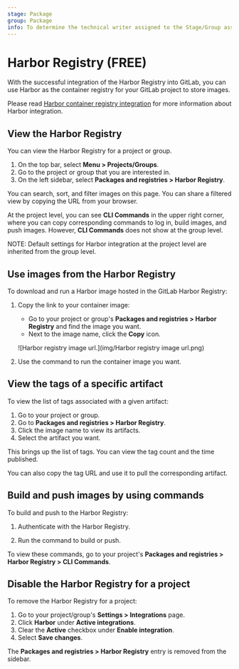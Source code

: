 ```yaml
---
stage: Package
group: Package
info: To determine the technical writer assigned to the Stage/Group associated with this page, see https://about.gitlab.com/handbook/engineering/ux/technical-writing/#assignments
---
```


# Harbor Registry **(FREE)**

With the successful integration of the Harbor Registry into GitLab, you can use Harbor as the container registry for your GitLab project to store images.

Please read [Harbor container registry integration](https://docs.gitlab.com/ee/user/project/integrations/harbor.html#harbor-container-registry-integration) for more information about Harbor integration.

## View the Harbor Registry

You can view the Harbor Registry for a project or group.

1. On the top bar, select **Menu > Projects/Groups**.
1. Go to the project or group that you are interested in.
1. On the left sidebar, select **Packages and registries > Harbor Registry**.

You can search, sort, and filter images on this page. You can share a filtered view by copying the URL from your browser.

At the project level, you can see **CLI Commands** in the upper right corner, where you can copy corresponding commands to log in, build images, and push images. However, **CLI Commands** does not show at the group level. 

NOTE:
Default settings for Harbor integration at the project level are inherited from the group level.

## Use images from the Harbor Registry

To download and run a Harbor image hosted in the GitLab Harbor Registry:

1. Copy the link to your container image:
    - Go to your project or group's **Packages and registries > Harbor Registry**
      and find the image you want.
    - Next to the image name, click the **Copy** icon.

   ![Harbor registry image url.](img/Harbor registry image url.png)

1. Use the command to run the container image you want.

## View the tags of a specific artifact

To view the list of tags associated with a given artifact:

1. Go to your project or group.
1. Go to **Packages and registries > Harbor Registry**.
1. Click the image name to view its artifacts. 
1. Select the artifact you want.

This brings up the list of tags. You can view the tag count and the time published.

You can also copy the tag URL and use it to pull the corresponding artifact.

## Build and push images by using commands

To build and push to the Harbor Registry:

1. Authenticate with the Harbor Registry.

1. Run the command to build or push. 

To view these commands, go to your project's **Packages and registries > Harbor Registry > CLI Commands**.

## Disable the Harbor Registry for a project

To remove the Harbor Registry for a project:

1. Go to your project/group's **Settings > Integrations** page.
1. Click **Harbor** under **Active integrations**.
1. Clear the **Active** checkbox under **Enable integration**.
1. Select **Save changes**.

The **Packages and registries > Harbor Registry** entry is removed from the sidebar.
